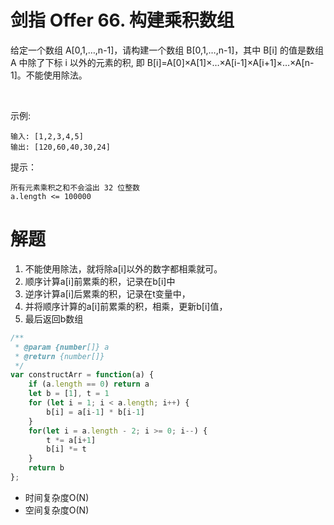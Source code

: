 # 剑指 Offer 66. 构建乘积数组
给定一个数组 A[0,1,…,n-1]，请构建一个数组 B[0,1,…,n-1]，其中 B[i] 的值是数组 A 中除了下标 i 以外的元素的积, 即 B[i]=A[0]×A[1]×…×A[i-1]×A[i+1]×…×A[n-1]。不能使用除法。

 

示例:
```
输入: [1,2,3,4,5]
输出: [120,60,40,30,24]
```

提示：
```
所有元素乘积之和不会溢出 32 位整数
a.length <= 100000
```

# 解题
1. 不能使用除法，就将除a[i]以外的数字都相乘就可。
2. 顺序计算a[i]前累乘的积，记录在b[i]中
3. 逆序计算a[i]后累乘的积，记录在t变量中，
4. 并将顺序计算的a[i]前累乘的积，相乘，更新b[i]值，
5. 最后返回b数组
```js
/**
 * @param {number[]} a
 * @return {number[]}
 */
var constructArr = function(a) {
    if (a.length == 0) return a
    let b = [1], t = 1
    for (let i = 1; i < a.length; i++) {
        b[i] = a[i-1] * b[i-1]
    }
    for(let i = a.length - 2; i >= 0; i--) {
        t *= a[i+1]
        b[i] *= t
    }
    return b
};
```

- 时间复杂度O(N)
- 空间复杂度O(N)